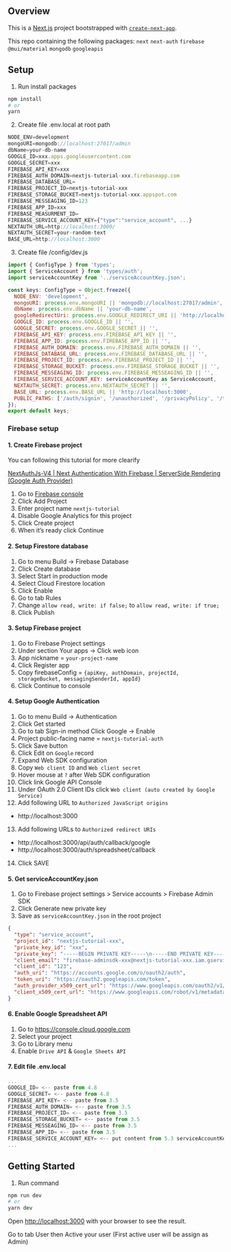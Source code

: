 ## Overview

This is a [Next.js](https://nextjs.org/) project bootstrapped with [`create-next-app`](https://github.com/vercel/next.js/tree/canary/packages/create-next-app).

This repo containing the following packages: `next` `next-auth` `firebase` `@mui/material` `mongodb` `googleapis`



## Setup

1. Run install packages

```bash
npm install
# or
yarn
```

2. Create file .env.local at root path

```javascript
NODE_ENV=development
mongoURI=mongodb://localhost:27017/admin
dbName=your-db-name
GOOGLE_ID=xxx.apps.googleusercontent.com
GOOGLE_SECRET=xxx
FIREBASE_API_KEY=xxx
FIREBASE_AUTH_DOMAIN=nextjs-tutorial-xxx.firebaseapp.com
FIREBASE_DATABASE_URL=
FIREBASE_PROJECT_ID=nextjs-tutorial-xxx
FIREBASE_STORAGE_BUCKET=nextjs-tutorial-xxx.appspot.com
FIREBASE_MESSEAGING_ID=123
FIREBASE_APP_ID=xxx
FIREBASE_MEASURMENT_ID= 
FIREBASE_SERVICE_ACCOUNT_KEY={"type":"service_account", ...}
NEXTAUTH_URL=http://localhost:3000/
NEXTAUTH_SECRET=your-random-text
BASE_URL=http://localhost:3000
```

3. Create file /config/dev.js
```javascript
import { ConfigType } from 'types';
import { ServiceAccount } from 'types/auth';
import serviceAccountKey from '../serviceAccountKey.json';

const keys: ConfigType = Object.freeze({
  NODE_ENV: 'development',
  mongoURI: process.env.mongoURI || 'mongodb://localhost:27017/admin',
  dbName: process.env.dbName || 'your-db-name',
  googleRedirectUri: process.env.GOOGLE_REDIRECT_URI || 'http://localhost:3000/auth/spreadsheet/callback',
  GOOGLE_ID: process.env.GOOGLE_ID || '',
  GOOGLE_SECRET: process.env.GOOGLE_SECRET || '',
  FIREBASE_API_KEY: process.env.FIREBASE_API_KEY || '',
  FIREBASE_APP_ID: process.env.FIREBASE_APP_ID || '',
  FIREBASE_AUTH_DOMAIN: process.env.FIREBASE_AUTH_DOMAIN || '',
  FIREBASE_DATABASE_URL: process.env.FIREBASE_DATABASE_URL || '',
  FIREBASE_PROJECT_ID: process.env.FIREBASE_PROJECT_ID || '',
  FIREBASE_STORAGE_BUCKET: process.env.FIREBASE_STORAGE_BUCKET || '',
  FIREBASE_MESSEAGING_ID: process.env.FIREBASE_MESSEAGING_ID || '',
  FIREBASE_SERVICE_ACCOUNT_KEY: serviceAccountKey as ServiceAccount,
  NEXTAUTH_SECRET: process.env.NEXTAUTH_SECRET || '',
  BASE_URL: process.env.BASE_URL || 'http://localhost:3000',
  PUBLIC_PATHS: ['/auth/signin', '/unauthorized', '/privacyPolicy', '/termOfService'],
});
export default keys;
```

### Firebase setup
#### 1. Create Firebase project

You can following this tutorial for more clearify

[NextAuthJs-V4 | Next Authentication With Firebase | ServerSide Rendering (Google Auth Provider)](https://www.youtube.com/watch?v=so9JJ0YFB-s)

1. Go to [Firebase console](https://console.firebase.google.com)
2. Click Add Project
3. Enter project name `nextjs-tutorial`
4. Disable Google Analytics for this project
5.	Click Create project
6.	When it’s ready click Continue


#### 2. Setup Firestore database
1.	Go to menu Build -> Firebase Database
2.	Click Create database
3.	Select Start in production mode
4.	Select Cloud Firestore location
5.	Click Enable
6.	Go to tab Rules 
7.	Change `allow read, write: if false;` to `allow read, write: if true;`
8.	Click Publish


#### 3. Setup Firebase project
1.	Go to Firebase Project settings
2.	Under section Your apps -> Click web icon
3.	App nickname = `your-project-name`
4.	Click Register app
5.	Copy firebaseConfig = `{apiKey, authDomain, projectId, storageBucket, messagingSenderId, appId}`
6.	Click Continue to console



#### 4. Setup Google Authentication
1.	Go to menu Build -> Authentication
2.	Click Get started
3.	Go to tab Sign-in method Click Google -> Enable
4.	Project public-facing name = `nextjs-tutorial-auth`
5.	Click Save button
6.	Click Edit on `Google` record
7.	Expand Web SDK configuration
8.	Copy `Web client ID` and `Web client secret`
9.	Hover mouse at `?` after Web SDK configuration
10.	Click link Google API Console
11.	Under OAuth 2.0 Client IDs click `Web client (auto created by Google Service)`
12.	Add following URL to `Authorized JavaScript origins`
- http://localhost:3000
13.	Add following URLs to `Authorized redirect URIs`
-	http://localhost:3000/api/auth/callback/google
-	http://localhost:3000/auth/spreadsheet/callback
14.	Click SAVE


#### 5. Get serviceAccountKey.json
1.	Go to Firebase project settings > Service accounts > Firebase Admin SDK
2.	Click Generate new private key
3.	Save as `serviceAccountKey.json` in the root project
```json
{
  "type": "service_account",
  "project_id": "nextjs-tutorial-xxx",
  "private_key_id": "xxx",
  "private_key": "-----BEGIN PRIVATE KEY-----\n-----END PRIVATE KEY-----\n",
  "client_email": "firebase-adminsdk-xxx@nextjs-tutorial-xxx.iam.gserviceaccount.com",
  "client_id": "123",
  "auth_uri": "https://accounts.google.com/o/oauth2/auth",
  "token_uri": "https://oauth2.googleapis.com/token",
  "auth_provider_x509_cert_url": "https://www.googleapis.com/oauth2/v1/certs",
  "client_x509_cert_url": "https://www.googleapis.com/robot/v1/metadata/x509/firebase-adminsdk-xxx%40nextjs-tutorial-xxx.iam.gserviceaccount.com"
}

```

#### 6. Enable Google Spreadsheet API
1. Go to https://console.cloud.google.com
2. Select your project
3. Go to Library menu
4. Enable `Drive API` & `Google Sheets API`


#### 7. Edit file .env.local

```javascript
...
GOOGLE_ID= <-- paste from 4.8
GOOGLE_SECRET= <-- paste from 4.8
FIREBASE_API_KEY= <-- paste from 3.5
FIREBASE_AUTH_DOMAIN= <-- paste from 3.5
FIREBASE_PROJECT_ID= <-- paste from 3.5
FIREBASE_STORAGE_BUCKET= <-- paste from 3.5
FIREBASE_MESSEAGING_ID= <-- paste from 3.5
FIREBASE_APP_ID= <-- paste from 3.5
FIREBASE_SERVICE_ACCOUNT_KEY= <-- put content from 5.3 serviceAccountKey.json here when deploy production
...
```


## Getting Started

1. Run command

```bash
npm run dev
# or
yarn dev
```

Open [http://localhost:3000](http://localhost:3000) with your browser to see the result.

Go to tab User then Active your user (First active user will be assign as Admin)

